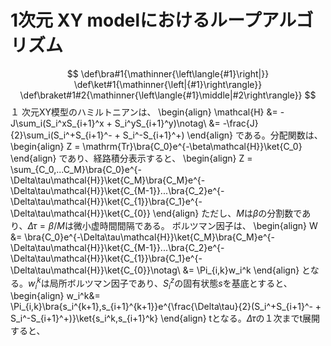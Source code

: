 # 1次元 XY modelにおけるループアルゴリズム
$$
\def\bra#1{\mathinner{\left\langle{#1}\right|}}
\def\ket#1{\mathinner{\left|{#1}\right\rangle}}
\def\braket#1#2{\mathinner{\left\langle{#1}\middle|#2\right\rangle}}
$$
１ 次元XY模型のハミルトニアンは、
\begin{align}
\mathcal{H} &=  -J\sum_i(S_i^xS_{i+1}^x + S_i^yS_{i+1}^y)\notag\\
&= -\frac{J}{2}\sum_i(S_i^+S_{i+1}^- + S_i^-S_{i+1}^+)
\end{align}
である。分配関数は、
\begin{align}
Z = \mathrm{Tr}\bra{C_0}e^{-\beta\mathcal{H}}\ket{C_0}
\end{align}
であり、経路積分表示すると、
\begin{align}
Z = \sum_{C_0,...C_M}\bra{C_0}e^{-\Delta\tau\mathcal{H}}\ket{C_M}\bra{C_M}e^{-\Delta\tau\mathcal{H}}\ket{C_{M-1}}...\bra{C_2}e^{-\Delta\tau\mathcal{H}}\ket{C_{1}}\bra{C_1}e^{-\Delta\tau\mathcal{H}}\ket{C_{0}}
\end{align}
ただし、$M$は$\beta$の分割数であり、$\Delta\tau = \beta/M$は微小虚時間間隔である。
ボルツマン因子は、
\begin{align}
W &= \bra{C_0}e^{-\Delta\tau\mathcal{H}}\ket{C_M}\bra{C_M}e^{-\Delta\tau\mathcal{H}}\ket{C_{M-1}}...\bra{C_2}e^{-\Delta\tau\mathcal{H}}\ket{C_{1}}\bra{C_1}e^{-\Delta\tau\mathcal{H}}\ket{C_{0}}\notag\\
&= \Pi_{i,k}w_i^k
\end{align}
となる。$w_i^k$は局所ボルツマン因子であり、$S_i^z$の固有状態$s$を基底とすると、
\begin{align}
w_i^k&= \Pi_{i,k}\bra{s_i^{k+1},s_{i+1}^{k+1}}e^{\frac{\Delta\tau}{2}(S_i^+S_{i+1}^- + S_i^-S_{i+1}^+)}\ket{s_i^k,s_{i+1}^k}
\end{align}
tとなる。$\Delta\tau$の１次までt展開すると、